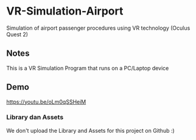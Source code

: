 # VR-Simulation-Airport
Simulation of airport passenger procedures using VR technology (Oculus Quest 2)

## Notes
This is a VR Simulation Program that runs on a PC/Laptop device

## Demo
https://youtu.be/oLm0qSSHeiM

### Library dan Assets
We don't upload the Library and Assets for this project on Github :)
